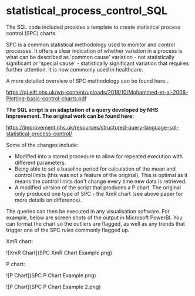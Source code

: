 # statistical_process_control_SQL
The SQL code included provides a template to create statistical process control (SPC) charts.

SPC is a common statistical methodology used to monitor and control processes. It offers a clear indication of whether variation in a process is what can be described as 'common cause' variation - not statistically significant or 'special cause' - statistically significant variation that requires further attention. It is now commonly used in healthcare.

A more detailed overview of SPC methodology can be found here...

https://qi.elft.nhs.uk/wp-content/uploads/2018/10/Mohammed-et-al-2008-Plotting-basic-control-charts.pdf

**The SQL script is an adaptation of a query developed by NHS Improvement. The original work can be found here:**

https://improvement.nhs.uk/resources/structured-query-language-sql-statistical-process-control/

Some of the changes include:

 - Modified into a stored procedure to allow for repeated execution with different parameters.
 - Being able to set a baseline period for calculation of the mean and control limits (this was not a feature of the original). This is optimal as it means the control limits don't change every time new data is retrieved.
 - A modified version of the script that produces a P chart. The original only produced one type of SPC - the XmR chart (see above paper for more details on difference).
 
The queries can then be executed in any visualisation software. For example, below are screen shots of the output in Microsoft PowerBI. You can format the chart so the outliers are flagged, as well as any trends that trigger one of the SPC rules commonly flagged up.

XmR chart:

![XmR Chart](SPC XmR Chart Example.png)

P chart:

![P Chart](SPC P Chart Example.png)

![P Chart](SPC P Chart Example 2.png)
